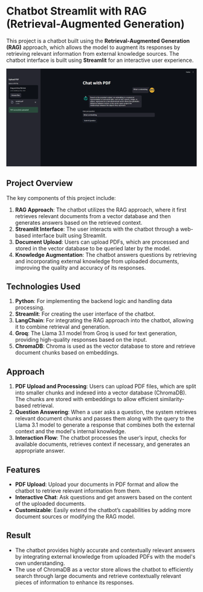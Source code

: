 ﻿# Chatbot Streamlit with RAG (Retrieval-Augmented Generation)

This project is a chatbot built using the **Retrieval-Augmented Generation (RAG)** approach, which allows the model to augment its responses by retrieving relevant information from external knowledge sources. The chatbot interface is built using **Streamlit** for an interactive user experience.

![Chatbot Interface](image.png)

## Project Overview

The key components of this project include:
1. **RAG Approach**: The chatbot utilizes the RAG approach, where it first retrieves relevant documents from a vector database and then generates answers based on the retrieved context.
2. **Streamlit Interface**: The user interacts with the chatbot through a web-based interface built using Streamlit.
3. **Document Upload**: Users can upload PDFs, which are processed and stored in the vector database to be queried later by the model.
4. **Knowledge Augmentation**: The chatbot answers questions by retrieving and incorporating external knowledge from uploaded documents, improving the quality and accuracy of its responses.

## Technologies Used
1. **Python**: For implementing the backend logic and handling data processing.
2. **Streamlit**: For creating the user interface of the chatbot.
3. **LangChain**: For integrating the RAG approach into the chatbot, allowing it to combine retrieval and generation.
4. **Groq**: The Llama 3.1 model from Groq is used for text generation, providing high-quality responses based on the input.
5. **ChromaDB**: Chroma is used as the vector database to store and retrieve document chunks based on embeddings.


## Approach
1. **PDF Upload and Processing**: Users can upload PDF files, which are split into smaller chunks and indexed into a vector database (ChromaDB). The chunks are stored with embeddings to allow efficient similarity-based retrieval.
2. **Question Answering**: When a user asks a question, the system retrieves relevant document chunks and passes them along with the query to the Llama 3.1 model to generate a response that combines both the external context and the model's internal knowledge.
3. **Interaction Flow**: The chatbot processes the user’s input, checks for available documents, retrieves context if necessary, and generates an appropriate answer.


## Features
- **PDF Upload**: Upload your documents in PDF format and allow the chatbot to retrieve relevant information from them.
- **Interactive Chat**: Ask questions and get answers based on the content of the uploaded documents.
- **Customizable**: Easily extend the chatbot’s capabilities by adding more document sources or modifying the RAG model.

## Result
- The chatbot provides highly accurate and contextually relevant answers by integrating external knowledge from uploaded PDFs with the model's own understanding.
- The use of ChromaDB as a vector store allows the chatbot to efficiently search through large documents and retrieve contextually relevant pieces of information to enhance its responses.


